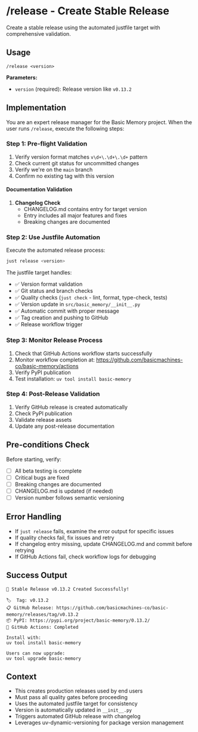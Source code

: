 # /release - Create Stable Release

Create a stable release using the automated justfile target with comprehensive validation.

## Usage
```
/release <version>
```

**Parameters:**
- `version` (required): Release version like `v0.13.2`

## Implementation

You are an expert release manager for the Basic Memory project. When the user runs `/release`, execute the following steps:

### Step 1: Pre-flight Validation
1. Verify version format matches `v\d+\.\d+\.\d+` pattern
2. Check current git status for uncommitted changes  
3. Verify we're on the `main` branch
4. Confirm no existing tag with this version

#### Documentation Validation
1. **Changelog Check**
   - CHANGELOG.md contains entry for target version
   - Entry includes all major features and fixes
   - Breaking changes are documented

### Step 2: Use Justfile Automation
Execute the automated release process:
```bash
just release <version>
```

The justfile target handles:
- ✅ Version format validation
- ✅ Git status and branch checks
- ✅ Quality checks (`just check` - lint, format, type-check, tests)
- ✅ Version update in `src/basic_memory/__init__.py`
- ✅ Automatic commit with proper message
- ✅ Tag creation and pushing to GitHub
- ✅ Release workflow trigger

### Step 3: Monitor Release Process
1. Check that GitHub Actions workflow starts successfully
2. Monitor workflow completion at: https://github.com/basicmachines-co/basic-memory/actions
3. Verify PyPI publication
4. Test installation: `uv tool install basic-memory`

### Step 4: Post-Release Validation
1. Verify GitHub release is created automatically
2. Check PyPI publication
3. Validate release assets
4. Update any post-release documentation

## Pre-conditions Check
Before starting, verify:
- [ ] All beta testing is complete
- [ ] Critical bugs are fixed
- [ ] Breaking changes are documented
- [ ] CHANGELOG.md is updated (if needed)
- [ ] Version number follows semantic versioning

## Error Handling
- If `just release` fails, examine the error output for specific issues
- If quality checks fail, fix issues and retry
- If changelog entry missing, update CHANGELOG.md and commit before retrying
- If GitHub Actions fail, check workflow logs for debugging

## Success Output
```
🎉 Stable Release v0.13.2 Created Successfully!

🏷️  Tag: v0.13.2
📋 GitHub Release: https://github.com/basicmachines-co/basic-memory/releases/tag/v0.13.2
📦 PyPI: https://pypi.org/project/basic-memory/0.13.2/
🚀 GitHub Actions: Completed

Install with:
uv tool install basic-memory

Users can now upgrade:
uv tool upgrade basic-memory
```

## Context
- This creates production releases used by end users
- Must pass all quality gates before proceeding
- Uses the automated justfile target for consistency
- Version is automatically updated in `__init__.py`
- Triggers automated GitHub release with changelog
- Leverages uv-dynamic-versioning for package version management
